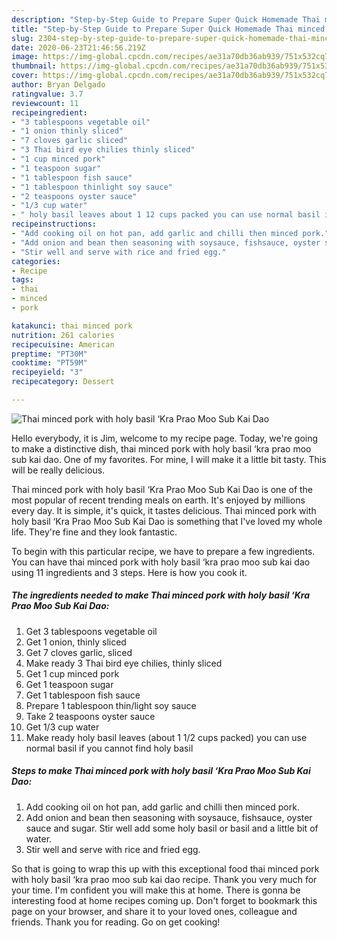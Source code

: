 ```yaml
---
description: "Step-by-Step Guide to Prepare Super Quick Homemade Thai minced pork with holy basil ‘Kra Prao Moo Sub Kai Dao"
title: "Step-by-Step Guide to Prepare Super Quick Homemade Thai minced pork with holy basil ‘Kra Prao Moo Sub Kai Dao"
slug: 2304-step-by-step-guide-to-prepare-super-quick-homemade-thai-minced-pork-with-holy-basil-kra-prao-moo-sub-kai-dao
date: 2020-06-23T21:46:56.219Z
image: https://img-global.cpcdn.com/recipes/ae31a70db36ab939/751x532cq70/thai-minced-pork-with-holy-basil-kra-prao-moo-sub-kai-dao-recipe-main-photo.jpg
thumbnail: https://img-global.cpcdn.com/recipes/ae31a70db36ab939/751x532cq70/thai-minced-pork-with-holy-basil-kra-prao-moo-sub-kai-dao-recipe-main-photo.jpg
cover: https://img-global.cpcdn.com/recipes/ae31a70db36ab939/751x532cq70/thai-minced-pork-with-holy-basil-kra-prao-moo-sub-kai-dao-recipe-main-photo.jpg
author: Bryan Delgado
ratingvalue: 3.7
reviewcount: 11
recipeingredient:
- "3 tablespoons vegetable oil"
- "1 onion thinly sliced"
- "7 cloves garlic sliced"
- "3 Thai bird eye chilies thinly sliced"
- "1 cup minced pork"
- "1 teaspoon sugar"
- "1 tablespoon fish sauce"
- "1 tablespoon thinlight soy sauce"
- "2 teaspoons oyster sauce"
- "1/3 cup water"
- " holy basil leaves about 1 12 cups packed you can use normal basil if you cannot find holy basil"
recipeinstructions:
- "Add cooking oil on hot pan, add garlic and chilli then minced pork."
- "Add onion and bean then seasoning with soysauce, fishsauce, oyster sauce and sugar. Stir well add some holy basil or basil and a little bit of water."
- "Stir well and serve with rice and fried egg."
categories:
- Recipe
tags:
- thai
- minced
- pork

katakunci: thai minced pork 
nutrition: 261 calories
recipecuisine: American
preptime: "PT30M"
cooktime: "PT59M"
recipeyield: "3"
recipecategory: Dessert

---
```



![Thai minced pork with holy basil ‘Kra Prao Moo Sub Kai Dao](https://img-global.cpcdn.com/recipes/ae31a70db36ab939/751x532cq70/thai-minced-pork-with-holy-basil-kra-prao-moo-sub-kai-dao-recipe-main-photo.jpg)

Hello everybody, it is Jim, welcome to my recipe page. Today, we're going to make a distinctive dish, thai minced pork with holy basil ‘kra prao moo sub kai dao. One of my favorites. For mine, I will make it a little bit tasty. This will be really delicious.

Thai minced pork with holy basil ‘Kra Prao Moo Sub Kai Dao is one of the most popular of recent trending meals on earth. It's enjoyed by millions every day. It is simple, it's quick, it tastes delicious. Thai minced pork with holy basil ‘Kra Prao Moo Sub Kai Dao is something that I've loved my whole life. They're fine and they look fantastic.




To begin with this particular recipe, we have to prepare a few ingredients. You can have thai minced pork with holy basil ‘kra prao moo sub kai dao using 11 ingredients and 3 steps. Here is how you cook it.

<!--inarticleads1-->

##### The ingredients needed to make Thai minced pork with holy basil ‘Kra Prao Moo Sub Kai Dao:

1. Get 3 tablespoons vegetable oil
1. Get 1 onion, thinly sliced
1. Get 7 cloves garlic, sliced
1. Make ready 3 Thai bird eye chilies, thinly sliced
1. Get 1 cup minced pork
1. Get 1 teaspoon sugar
1. Get 1 tablespoon fish sauce
1. Prepare 1 tablespoon thin/light soy sauce
1. Take 2 teaspoons oyster sauce
1. Get 1/3 cup water
1. Make ready  holy basil leaves (about 1 1/2 cups packed) you can use normal basil if you cannot find holy basil




<!--inarticleads2-->

##### Steps to make Thai minced pork with holy basil ‘Kra Prao Moo Sub Kai Dao:

1. Add cooking oil on hot pan, add garlic and chilli then minced pork.
1. Add onion and bean then seasoning with soysauce, fishsauce, oyster sauce and sugar. Stir well add some holy basil or basil and a little bit of water.
1. Stir well and serve with rice and fried egg.




So that is going to wrap this up with this exceptional food thai minced pork with holy basil ‘kra prao moo sub kai dao recipe. Thank you very much for your time. I'm confident you will make this at home. There is gonna be interesting food at home recipes coming up. Don't forget to bookmark this page on your browser, and share it to your loved ones, colleague and friends. Thank you for reading. Go on get cooking!
